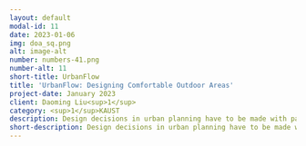 ```yaml
---
layout: default
modal-id: 11
date: 2023-01-06
img: doa_sq.png
alt: image-alt
number: numbers-41.png
number-alt: 11 
short-title: UrbanFlow
title: 'UrbanFlow: Designing Comfortable Outdoor Areas'
project-date: January 2023
client: Daoming Liu<sup>1</sup>
category: <sup>1</sup>KAUST
description: Design decisions in urban planning have to be made with particular carefulness as the resulting constraints are binding for the whole architectural design that follows. In this context, investigating and optimizing the airflow in urban environments is critical to design comfortable outdoor areas as unwanted effects such as windy areas and the formation of heat pockets have to be avoided. Our UrbanFlow framework enables interactive architectural design allowing for decision making based on simulating urban flow. Compared to real-time fluid flow simulation, enabling interactive architecture design poses an even higher computational efficiency challenge as evaluating a design by simulation usually requires hundreds of time steps. This is addressed based on a highly efficient Eulerian fluid simulator in which we incorporate a unified porosity model which is devised to encode digital urban models containing objects such as buildings and trees. UrbanFlow is equipped with an optimization routine enabling the direct computation of design adaptations improving livability and comfort for given parameterized architectural designs. To ensure convergence of the optimization process, instead of the classical Navier–Stokes equations, the Reynolds-averaged Navier–Stokes equations are solved as this can be done on a relatively coarse grid and allows for the decoupling of the effects of turbulent eddies which are taken into account using a separate turbulence model. As we demonstrate on a real-world example taken from an ongoing architectural competition, this results in a fast convergence of the optimization process which computes a design adaptation avoiding heat pockets as well as uncomfortable windy areas. UrbanFlow exploits the power of the graphics processing unit running on a single desktop computer as it is widely available in most architectural and urban planning firms. We also provide a plugin which enable its use with the Rhinoceros 3D software widely used in computational design and architecture.
short-description: Design decisions in urban planning have to be made with particular carefulness as the resulting constraints are binding for the whole architectural design that follows
---
```

